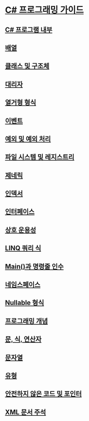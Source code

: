 # [C# 프로그래밍 가이드](index.md)
## [C# 프로그램 내부](inside-a-program/)
## [배열](arrays/)
## [클래스 및 구조체](classes-and-structs/)
## [대리자](delegates/index.md)
## [열거형 형식](enumeration-types.md)
## [이벤트](events/)
## [예외 및 예외 처리](exceptions/)
## [파일 시스템 및 레지스트리](file-system/)
## [제네릭](generics/)
## [인덱서](indexers/)
## [인터페이스](interfaces/)
## [상호 운용성](interop/)
## [LINQ 쿼리 식](linq-query-expressions/)
## [Main()과 명령줄 인수](main-and-command-args/)
## [네임스페이스](namespaces/)
## [Nullable 형식](nullable-types/)
## [프로그래밍 개념](concepts/)
## [문, 식, 연산자](statements-expressions-operators/)
## [문자열](strings/)
## [유형](types/)
## [안전하지 않은 코드 및 포인터](unsafe-code-pointers/)
## [XML 문서 주석](xmldoc/)
